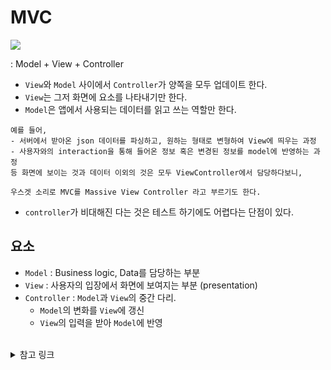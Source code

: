 # MVC

<img src="https://user-images.githubusercontent.com/59866819/159966596-530bdde7-61aa-4fe5-9cfc-bb3357fe5179.png">

: Model + View + Controller
- `View`와 `Model` 사이에서 `Controller`가 양쪽을 모두 업데이트 한다.
- `View`는 그저 화면에 요소를 나타내기만 한다.
- `Model`은 앱에서 사용되는 데이터를 읽고 쓰는 역할만 한다.
```
예를 들어,  
- 서버에서 받아온 json 데이터를 파싱하고, 원하는 형태로 변형하여 View에 띄우는 과정  
- 사용자와의 interaction을 통해 들어온 정보 혹은 변경된 정보를 model에 반영하는 과정  
등 화면에 보이는 것과 데이터 이외의 것은 모두 ViewController에서 담당하다보니,   

우스겟 소리로 MVC를 Massive View Controller 라고 부르기도 한다.
```
- `controller`가 비대해진 다는 것은 테스트 하기에도 어렵다는 단점이 있다.

## 요소
- `Model` : Business logic, Data를 담당하는 부분
- `View` : 사용자의 입장에서 화면에 보여지는 부분 (presentation)
- `Controller` : `Model`과 `View`의 중간 다리. 
    - `Model`의 변화를 `View`에 갱신
    - `View`의 입력을 받아 `Model`에 반영

</br>


<details>
<summary> 참고 링크 </summary>
 
- [iOS에서의 MVC와 MVVM](https://velog.io/@nnnyeong/iOS-MVC-MVVM-Architecture-Pattern)

</details>
